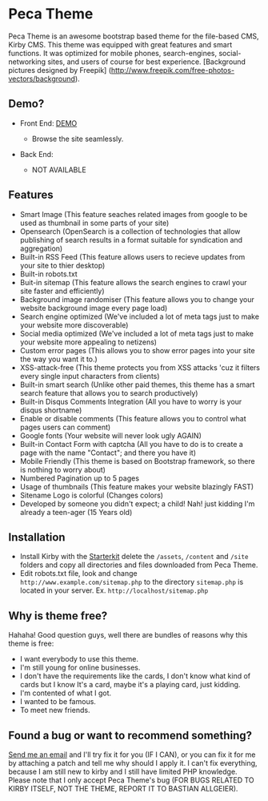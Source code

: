 # Peca Theme
Peca Theme is an awesome bootstrap based theme for the file-based CMS, Kirby CMS. This theme  was equipped with great features and smart functions. It was optimized for mobile phones, search-engines, social-networking sites, and users of course for best experience. [Background pictures designed by Freepik] (http://www.freepik.com/free-photos-vectors/background).

## Demo?
- Front End: [DEMO](http://phoenixpeca.xyz/demo/peca)
  - Browse the site seamlessly.

- Back End:
  - NOT AVAILABLE

## Features
- Smart Image (This feature seaches related images from google to be used as thumbnail in some parts of your site)
- Opensearch (OpenSearch is a collection of technologies that allow publishing of search results in a format suitable for syndication and aggregation)
- Built-in RSS Feed (This feature allows users to recieve updates from your site to thier desktop)
- Built-in robots.txt
- Buit-in sitemap (This feature allows the search engines to crawl your site faster and efficiently)
- Background image randomiser (This feature allows you to change your website background image every page load)
- Search engine optimized (We've included a lot of meta tags just to make your website more discoverable)
- Social media optimized (We've included a lot of meta tags just to make your website more appealing to netizens)
- Custom error pages (This allows you to show error pages into your site the way you want it to.)
- XSS-attack-free (This theme protects you from XSS attacks 'cuz it filters every single input characters from clients)
- Built-in smart search (Unlike other paid themes, this theme has a smart search feature that allows you to search productively)
- Built-in Disqus Comments Integration (All you have to worry is your disqus shortname)
- Enable or disable comments (This feature allows you to control what pages users can comment)
- Google fonts (Your website will never look ugly AGAIN)
- Built-in Contact Form with captcha (All you have to do is to create a page with the name "Contact"; and there you have it)
- Mobile Friendly (This theme is based on Bootstrap framework, so there is nothing to worry about)
- Numbered Pagination up to 5 pages
- Usage of thumbnails (This feature makes your website blazingly FAST)
- Sitename Logo is colorful (Changes colors)
- Developed by someone you didn't expect; a child! Nah! just kidding I'm already a teen-ager (15 Years old)

## Installation
* Install Kirby with the [Starterkit](https://github.com/getkirby/starterkit) delete the `/assets`, `/content` and `/site` folders and copy all directories and files downloaded from Peca Theme.
* Edit robots.txt file, look and change `http://www.example.com/sitemap.php` to the directory `sitemap.php` is located in your server. Ex. `http://localhost/sitemap.php`

## Why is theme free?
Hahaha! Good question guys, well there are bundles of reasons why this theme is free:
- I want everybody to use this theme.
- I'm still young for online businesses.
- I don't have the requirements like the cards, I don't know what kind of cards but I know It's a card, maybe it's a playing card, just kidding.
- I'm contented of what I got.
- I wanted to be famous.
- To meet new friends.

## Found a bug or want to recommend something?
[Send me an email](http://phoenixpeca.ga/contact) and I'll try fix it for you (IF I CAN), or you can fix it for me by attaching a patch and tell me why should I apply it. I can't fix everything, because I am still new to kirby and I still have limited PHP knowledge. Please note that I only accept Peca Theme's bug (FOR BUGS RELATED TO KIRBY ITSELF, NOT THE THEME, REPORT IT TO BASTIAN ALLGEIER).
